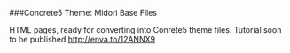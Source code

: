 ###Concrete5 Theme: Midori Base Files


HTML pages, ready for converting into Conrete5 theme files. Tutorial soon to be published http://enva.to/12ANNX9
